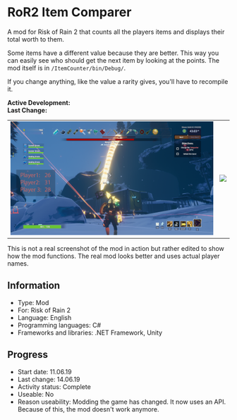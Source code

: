 # RoR2 Item Comparer
A mod for Risk of Rain 2 that counts all the players items and displays their total worth to them.

Some items have a different value because they are better. This way you can easily see who should get the next item by looking at the points. The mod itself is in `/ItemCounter/bin/Debug/`.

If you change anything, like the value a rarity gives, you'll have to recompile it.

**Active Development:** <br>
**Last Change:** <br>

| | |
| :---: | :---: |
| ![](/Screenshots/1-Game.png) | ![](/Screenshots/.png) |

This is not a real screenshot of the mod in action but rather edited to show how the mod functions. The real mod looks better and uses actual player names.

## Information
- Type: Mod
- For: Risk of Rain 2
- Language: English
- Programming languages: C#
- Frameworks and libraries: .NET Framework, Unity

## Progress
- Start date: 11.06.19
- Last change: 14.06.19
- Activity status: Complete
- Useable: No
- Reason useability: Modding the game has changed. It now uses an API. Because of this, the mod doesn't work anymore.
